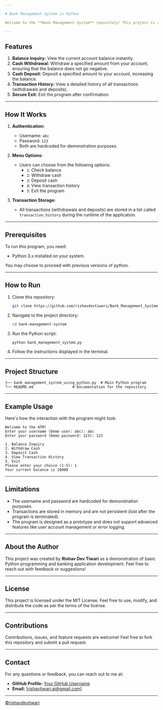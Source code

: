 ```yaml
---

# Bank Management System in Python

Welcome to the **Bank Management System** repository! This project is a simple ATM-like banking management system implemented in Python. It allows users to perform basic banking operations like checking balances, withdrawing and depositing cash, and viewing transaction history.

---
```


## Features

1. **Balance Inquiry:** View the current account balance instantly.
2. **Cash Withdrawal:** Withdraw a specified amount from your account, ensuring that the balance does not go negative.
3. **Cash Deposit:** Deposit a specified amount to your account, increasing the balance.
4. **Transaction History:** View a detailed history of all transactions (withdrawals and deposits).
5. **Secure Exit:** Exit the program after confirmation.

---

## How It Works

1. **Authentication:**
   - Username: `abc`
   - Password: `123`
   - Both are hardcoded for demonstration purposes.

2. **Menu Options:**
   - Users can choose from the following options:
     - `1`: Check balance
     - `2`: Withdraw cash
     - `3`: Deposit cash
     - `4`: View transaction history
     - `5`: Exit the program

3. **Transaction Storage:**
   - All transactions (withdrawals and deposits) are stored in a list called `transaction_history` during the runtime of the application.

---

## Prerequisites

To run this program, you need:

- Python 3.x installed on your system.

You may choose to proceed with previous versions of python.

---

## How to Run

1. Clone this repository:
   ```bash
   git clone https://github.com/rishavdevtiwari/Bank_Management_System.py.git
   ```
2. Navigate to the project directory:
   ```bash
   cd bank-management-system
   ```
3. Run the Python script:
   ```bash
   python bank_management_system.py
   ```
4. Follow the instructions displayed in the terminal.

---

## Project Structure

```
├── bank_management_system_using_python.py  # Main Python program
└── README.md                  # Documentation for the repository
```

---

## Example Usage

Here's how the interaction with the program might look:

```
Welcome to the ATM!
Enter your username (Demo user: abc): abc
Enter your password (Demo password: 123): 123

1. Balance Inquiry
2. Withdraw Cash
3. Deposit Cash
4. View Transaction History
5. Exit
Please enter your choice (1-5): 1
Your current balance is 10000
```

---

## Limitations

- The username and password are hardcoded for demonstration purposes.
- Transactions are stored in memory and are not persistent (lost after the program is terminated).
- The program is designed as a prototype and does not support advanced features like user account management or error logging.

---

## About the Author

This project was created by **Rishav Dev Tiwari** as a demonstration of basic Python programming and banking application development. Feel free to reach out with feedback or suggestions!

---

## License

This project is licensed under the MIT License. Feel free to use, modify, and distribute the code as per the terms of the license.

---

## Contributions

Contributions, issues, and feature requests are welcome! Feel free to fork this repository and submit a pull request.

---

## Contact

For any questions or feedback, you can reach out to me at:

- **GitHub Profile:** [Your GitHub Username](https://github.com/rishavdevtiwari)
- **Email:** [rishavtiwari.ai@gmail.com]

---

<a href="https://github.com/rishavdevtiwari">©rishavdevtiwari</a>
